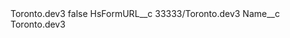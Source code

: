 <?xml version="1.0" encoding="UTF-8"?>
<CustomMetadata xmlns="http://soap.sforce.com/2006/04/metadata" xmlns:xsi="http://www.w3.org/2001/XMLSchema-instance" xmlns:xsd="http://www.w3.org/2001/XMLSchema">
    <label>Toronto.dev3</label>
    <protected>false</protected>
    <values>
        <field>HsFormURL__c</field>
        <value xsi:type="xsd:string">33333/Toronto.dev3</value>
    </values>
    <values>
        <field>Name__c</field>
        <value xsi:type="xsd:string">Toronto.dev3</value>
    </values>
</CustomMetadata>
